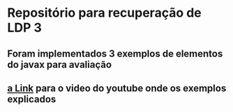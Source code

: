 # Repositório para recuperação de LDP 3


## Foram implementados 3 exemplos de elementos do javax para avaliação

## [a Link](https://github.com/FelipeSnow/recuperacaoJava) para o video do youtube onde os exemplos explicados
